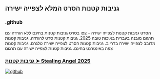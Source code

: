 ## גניבות קטנות הסרט המלא לצפייה ישירה

### .github

הסרט גניבות קטנות לצפייה ישירה – צפו בסרט גניבות קטנות בחינם ללא הורדה עם תרגום מובנה בעברית באיכות טובה 2025. גניבות קטנות סרט להורדה. גניבות קטנות מדובב לצפייה ישירה בדרייב. גניבות קטנות הסרט לצפייה ישירה טלגרם. גניבות קטנות צפה באינטרנט בחינם. גניבות קטנות לצפייה ישירה עם תרגום

### [גניבות קטנות ➤ Stealing Angel 2025](https://watching4khdmovies.blogspot.com/2025/06/la-pie-voleuse-he.html)

<a href="https://watching4khdmovies.blogspot.com/2025/06/la-pie-voleuse-he.html" rel="nofollow"><img src="https://image.tmdb.org/t/p/w1280/e8bDCiWLYWwDiVy9zs0atIpmabW.jpg" alt="github" data-canonical-src="https://image.tmdb.org/t/p/w1280/e8bDCiWLYWwDiVy9zs0atIpmabW.jpg" style="max-width: 100%;"></a>
